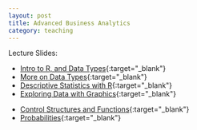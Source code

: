 ```yaml
---
layout: post
title: Advanced Business Analytics
category: teaching
---
```



Lecture Slides:   
* [Intro to R, and Data Types]({{relative}}/lectures/buan327/RSlides1){:target="_blank"}  
* [More on Data Types]({{relative}}/lectures/buan327/RSlides2){:target="_blank"}  
* [Descriptive Statistics with R]({{relative}}/lectures/buan327/RSlides3){:target="_blank"}  
* [Exploring Data with Graphics]({{relative}}/lectures/buan/RSlides4){:target="_blank"}  
<!-- * [Exploring Data with Graphics - example]({{relative}}/lectures/buan/RSlides4){:target="_blank"}  -->
* [Control Structures and Functions]({{relative}}/lectures/buan327/RSlides5){:target="_blank"}  
* [Probabilities]({{relative}}/lectures/buan327/RSlides6){:target="_blank"}  



